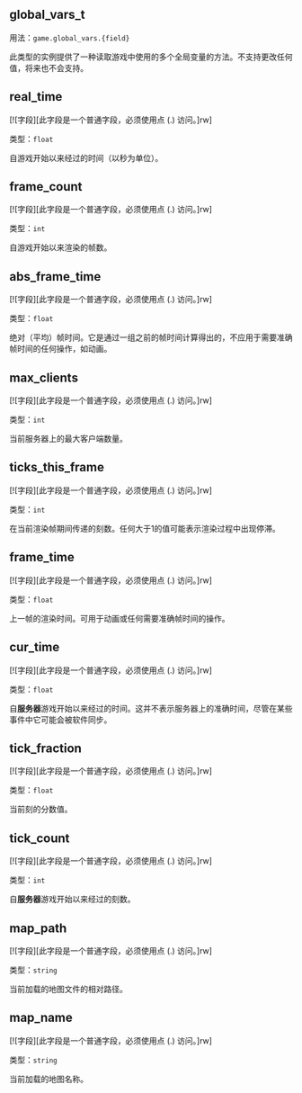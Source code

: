 ## global_vars_t

用法：`game.global_vars.{field}`

此类型的实例提供了一种读取游戏中使用的多个全局变量的方法。不支持更改任何值，将来也不会支持。

## real_time

[![字段][此字段是一个普通字段，必须使用点 (.) 访问。]rw]

类型：`float`

自游戏开始以来经过的时间（以秒为单位）。

## frame_count

[![字段][此字段是一个普通字段，必须使用点 (.) 访问。]rw]

类型：`int`

自游戏开始以来渲染的帧数。

## abs_frame_time

[![字段][此字段是一个普通字段，必须使用点 (.) 访问。]rw]

类型：`float`

绝对（平均）帧时间。它是通过一组之前的帧时间计算得出的，不应用于需要准确帧时间的任何操作，如动画。

## max_clients

[![字段][此字段是一个普通字段，必须使用点 (.) 访问。]rw]

类型：`int`

当前服务器上的最大客户端数量。

## ticks_this_frame

[![字段][此字段是一个普通字段，必须使用点 (.) 访问。]rw]

类型：`int`

在当前渲染帧期间传递的刻数。任何大于1的值可能表示渲染过程中出现停滞。

## frame_time

[![字段][此字段是一个普通字段，必须使用点 (.) 访问。]rw]

类型：`float`

上一帧的渲染时间。可用于动画或任何需要准确帧时间的操作。

## cur_time

[![字段][此字段是一个普通字段，必须使用点 (.) 访问。]rw]

类型：`float`

自**服务器**游戏开始以来经过的时间。这并不表示服务器上的准确时间，尽管在某些事件中它可能会被软件同步。

## tick_fraction

[![字段][此字段是一个普通字段，必须使用点 (.) 访问。]rw]

类型：`float`

当前刻的分数值。

## tick_count

[![字段][此字段是一个普通字段，必须使用点 (.) 访问。]rw]

类型：`int`

自**服务器**游戏开始以来经过的刻数。

## map_path

[![字段][此字段是一个普通字段，必须使用点 (.) 访问。]rw]

类型：`string`

当前加载的地图文件的相对路径。

## map_name

[![字段][此字段是一个普通字段，必须使用点 (.) 访问。]rw]

类型：`string`

当前加载的地图名称。
```